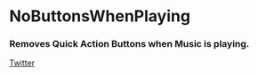 # NoButtonsWhenPlaying

### Removes Quick Action Buttons when Music is playing.

[Twitter](https://twitter.com/EthanWhited)
